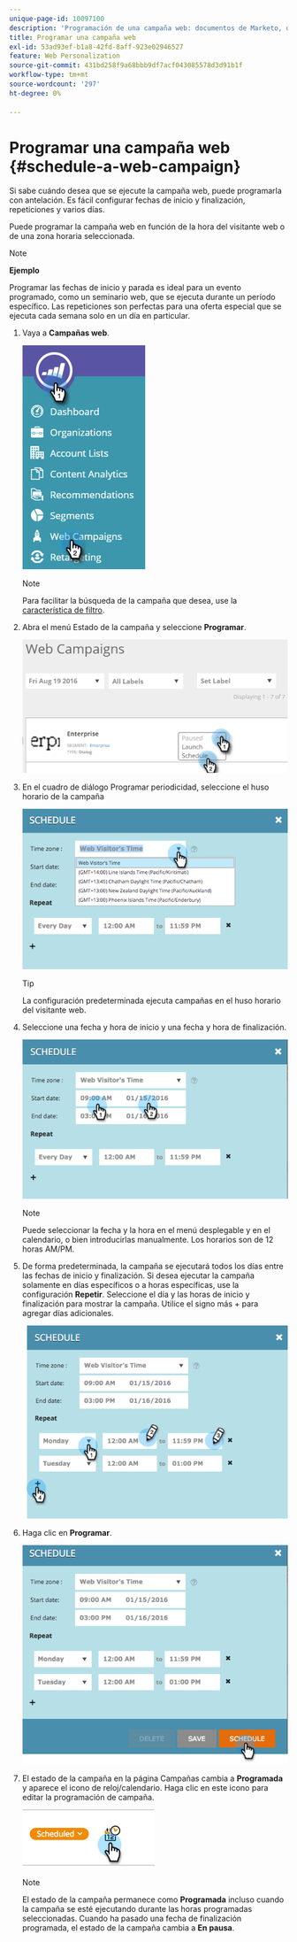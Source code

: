 ```yaml
---
unique-page-id: 10097100
description: 'Programación de una campaña web: documentos de Marketo, documentación del producto'
title: Programar una campaña web
exl-id: 53ad93ef-b1a8-42fd-8aff-923e02946527
feature: Web Personalization
source-git-commit: 431bd258f9a68bbb9df7acf043085578d3d91b1f
workflow-type: tm+mt
source-wordcount: '297'
ht-degree: 0%

---
```


# Programar una campaña web {#schedule-a-web-campaign}

Si sabe cuándo desea que se ejecute la campaña web, puede programarla con antelación. Es fácil configurar fechas de inicio y finalización, repeticiones y varios días.

Puede programar la campaña web en función de la hora del visitante web o de una zona horaria seleccionada.

>[!NOTE]
>
>**Ejemplo**
>
>Programar las fechas de inicio y parada es ideal para un evento programado, como un seminario web, que se ejecuta durante un período específico. Las repeticiones son perfectas para una oferta especial que se ejecuta cada semana solo en un día en particular.

1. Vaya a **Campañas web**.

   ![](assets/image2016-8-18-16-3a38-3a47.png)

   >[!NOTE]
   >
   >Para facilitar la búsqueda de la campaña que desea, use la [característica de filtro](/help/marketo/product-docs/web-personalization/working-with-web-campaigns/filter-web-campaigns.md).

1. Abra el menú Estado de la campaña y seleccione **Programar**.

   ![](assets/image2016-8-18-16-3a41-3a45.png)

1. En el cuadro de diálogo Programar periodicidad, seleccione el huso horario de la campaña

   ![](assets/image2016-1-14-8-3a14-3a20.png)

   >[!TIP]
   >
   >La configuración predeterminada ejecuta campañas en el huso horario del visitante web.

1. Seleccione una fecha y hora de inicio y una fecha y hora de finalización.

   ![](assets/image2016-1-14-8-3a16-3a12.png)

   >[!NOTE]
   >
   >Puede seleccionar la fecha y la hora en el menú desplegable y en el calendario, o bien introducirlas manualmente. Los horarios son de 12 horas AM/PM.

1. De forma predeterminada, la campaña se ejecutará todos los días entre las fechas de inicio y finalización. Si desea ejecutar la campaña solamente en días específicos o a horas específicas, use la configuración **Repetir**. Seleccione el día y las horas de inicio y finalización para mostrar la campaña. Utilice el signo más + para agregar días adicionales.

   ![](assets/image2016-1-14-8-3a19-3a37.png)

1. Haga clic en **Programar**.

   ![](assets/image2016-1-14-8-3a27-3a55.png)

1. El estado de la campaña en la página Campañas cambia a **Programada** y aparece el icono de reloj/calendario. Haga clic en este icono para editar la programación de campaña.

   ![](assets/image2016-1-14-8-3a27-3a32.png)

   >[!NOTE]
   >
   >El estado de la campaña permanece como **Programada** incluso cuando la campaña se esté ejecutando durante las horas programadas seleccionadas. Cuando ha pasado una fecha de finalización programada, el estado de la campaña cambia a **En pausa**.
